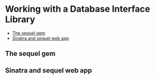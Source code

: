 # Working with a Database Interface Library

  * [The sequel gem](#Sequel)
  * [Sinatra and sequel web app](#Sinatra-Sequel-app)

<a name="Sequel"></a>
## The sequel gem

<a name="Sinatra-Sequel-app"></a>
## Sinatra and sequel web app